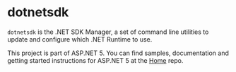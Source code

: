 dotnetsdk
==========

`dotnetsdk` is the .NET SDK Manager, a set of command line utilities to update and configure which .NET Runtime to use.

This project is part of ASP.NET 5. You can find samples, documentation and getting started instructions for ASP.NET 5 at the [Home](https://github.com/aspnet/home) repo.



